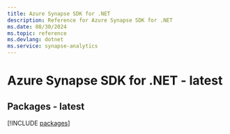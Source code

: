 ```yaml
---
title: Azure Synapse SDK for .NET
description: Reference for Azure Synapse SDK for .NET
ms.date: 08/30/2024
ms.topic: reference
ms.devlang: dotnet
ms.service: synapse-analytics
---
```

# Azure Synapse SDK for .NET - latest
## Packages - latest
[!INCLUDE [packages](synapse-index.md)]
